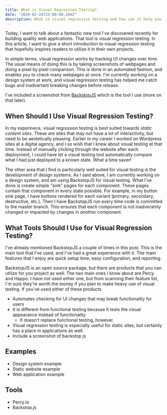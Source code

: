```yaml
---
title: What is Visual Regression Testing?
date: "2020-02-24T22:00:00.284Z"
description: What is visual regression testing and how can it help you deliver quality websites faster?
---
```


Today, I want to talk about a fantastic new tool I've discovered recently for
building quality web applications. That tool is visual regression testing. In
this article, I want to give a short introduction to visual regression testing
that hopefully inspires readers to utilize it in their own projects.

In simple terms, visual regression works by tracking UI changes over time. The
usual means of doing this is by taking screenshots of webpages and doing a pixel
by pixel comparison. This is done in an automated fashion, and enables you to
check many webpages at once. I'm currently working on a design system at work,
and visual regression testing has helped me catch bugs and inadvertant breaking
changes before release.

I've included a screenshot from
[BackstopJS](https://github.com/garris/BackstopJS) which is the tool I use (more
on that later).

## When Should I Use Visual Regression Testing?

In my experinece, visual regression testing is best suited towards _static
content sites_. These are sites that may not have a lot of interactivity, but
need to be aestetically pleasing. Earlier in my career I worked on Wordpress
sites at a digital agency, and I so wish that I knew about visual testing at
that time. Instead of manually clicking through the website after each
deployment, I could have let a visual testing tool automatically compare what I
had just deployed to a known state. What a time saver!

The other area that I find is particularly well suited for visual testing is the
development of design systems. As I said above, I am currently working on a
design system, and am using BackstopJS for visual testing. What I've done is
create simple "sink" pages for each component. These pages contain that
component in every state possible. For example, in my button sink page, I have
buttons rendered for each variant (primary, secondary, destructive, etc.). Then
I have BackstopJS run every time code is committed to the master branch. This
ensures that each component is not inadveratnly changed or impacted by changes
in another component.

## What Tools Should I Use for Visual Regression Testing?

I've already mentioned BackstopJS a couple of times in this post. This is the
main tool that I've used, and I've had a great experience with it. The main
features that I enjoy are quick setup time, easy configuration, and reporting.

BackstopJS is an open source package, but there are products that you can
utilize for you project as well. The two main ones I know about are Percy and
Happo. I have not used either one, but from scanning their feature list, I'm
sure they're worth the money if you plan to make heavy use of visual testing. If
you've used either of these products

- Automates checking for UI changes that may break functionality for users
- It is different from functional testing because it tests the visual appearance
  instead of functionality
  - It doesn't replace functional testing, however.
- Visual regression testing is especially useful for static sites, but certainly
  has a place in applications as well.
- Include a screenshot of backstop js

## Examples

- Design system example
- Static website example
- Web application example

## Tools

- Percy.io
- Backstop.js
